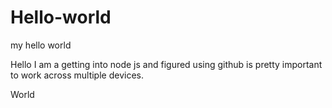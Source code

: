 # Hello-world
my hello world

Hello I am a getting into node js and figured using github is pretty important to work across multiple devices.

World
